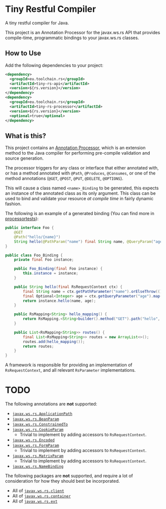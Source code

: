 # Tiny Restful Compiler

A tiny restful compiler for Java.

This project is an Annotation Processor for the javax.ws.rs API that provides
compile-time, programmatic bindings to your javax.ws.rs classes.

## How to Use

Add the following dependencies to your project:

```xml
<dependency>
  <groupId>eu.toolchain.rs</groupId>
  <artifactId>tiny-rs-api</artifactId>
  <version>${rs.version}</version>
</dependency>
<dependency>
  <groupId>eu.toolchain.rs</groupId>
  <artifactId>tiny-rs-processor</artifactId>
  <version>${rs.version}</version>
  <optional>true</optional>
</dependency>
```

## What is this?

This project contains an [Annotation Processor](https://docs.oracle.com/javase/7/docs/api/javax/annotation/processing/Processor.html),
which is an extension method to the Java compiler for performing pre-compile
validation and source generation.

The processor triggers for any class or interface that either annotated with,
or has a method annotated with `@Path`, `@Produces`, `@Consumes`, or one of the
method annotations (`@GET`, `@POST`, `@PUT`, `@DELETE`, `@OPTIONS`).

This will cause a class named `<name>_Binding` to be generated, this expects
an instance of the annotated class as its only argument.
This class can be used to bind and validate your resource *at compile time* in
fairly dynamic fashion.

The following is an example of a generated binding (You can find more in
[processortests](tiny-rs-processor/src/test/resources/processortests)):

```java
public interface Foo {
    @GET
    @Path("hello/{name}")
    String hello(@PathParam("name") final String name, @QueryParam("age") final Optional<Integer> age);
}

public class Foo_Binding {
    private final Foo instance;

    public Foo_Binding(final Foo instance) {
        this.instance = instance;
    }

    public String hello(final RsRequestContext ctx) {
        final String name = ctx.getPathParameter("name").orElseThrow(() -> new RsMissingPathParameter("name")).asString();
        final Optional<Integer> age = ctx.getQueryParameter("age").map(RsParameter::asInteger);
        return instance.hello(name, age);
    }

    public RsMapping<String> hello_mapping() {
        return RsMapping.<String>builder().method("GET").path("hello", "{name}").handle(this::hello).build();
    }

    public List<RsMapping<String>> routes() {
        final List<RsMapping<String>> routes = new ArrayList<>();
        routes.add(hello_mapping());
        return routes;
    }
}
```

A framework is responsible for providing an implementation of
`RsRequestContext`, and all relevant `RsParameter` implementations.

# TODO

The following annotations are **not** supported:

* [`javax.ws.rs.ApplicationPath`](https://docs.oracle.com/javaee/7/api/javax/ws/rs/ApplicationPath.html)
* [`javax.ws.rs.BeanParam`](https://docs.oracle.com/javaee/7/api/javax/ws/rs/BeanParam.html)
* [`javax.ws.rs.ConstrainedTo`](https://docs.oracle.com/javaee/7/api/javax/ws/rs/ConstrainedTo.html)
* [`javax.ws.rs.CookieParam`](https://docs.oracle.com/javaee/7/api/javax/ws/rs/CookieParam.html)
  * Trivial to implement by adding accessors to `RsRequestContext`.
* [`javax.ws.rs.Encoded`](https://docs.oracle.com/javaee/7/api/javax/ws/rs/Encoded.html)
* [`javax.ws.rs.FormParam`](https://docs.oracle.com/javaee/7/api/javax/ws/rs/FormParam.html)
  * Trivial to implement by adding accessors to `RsRequestContext`.
* [`javax.ws.rs.MatrixParam`](https://docs.oracle.com/javaee/7/api/javax/ws/rs/MatrixParam.html)
  * Trivial to implement by adding accessors to `RsRequestContext`.
* [`javax.ws.rs.NameBinding`](https://docs.oracle.com/javaee/7/api/javax/ws/rs/NameBinding.html)

The following packages are **not** supported, and require a lot of
consideration for how they should best be incorporated.

* All of [`javax.ws.rs.client`](https://docs.oracle.com/javaee/7/api/javax/ws/rs/client/package-summary.html)
* All of [`javax.ws.rs.container`](https://docs.oracle.com/javaee/7/api/javax/ws/rs/container/package-summary.html)
* All of [`javax.ws.rs.ext`](https://docs.oracle.com/javaee/7/api/javax/ws/rs/ext/package-summary.html)

